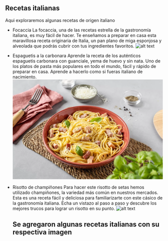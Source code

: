 ## Recetas italianas
Aqui exploraremos algunas recetas de origen italiano

* Focaccia
  La focaccia, una de las recetas estrella de la gastronomía italiana, es muy fácil de hacer. Te enseñamos a preparar en casa esta maravillosa receta originaria de Italia, un pan plano de miga esponjosa y alveolada que podrás cubrir con tus ingredientes favoritos.
  ![alt text](Foccacia.png)

* Espaguetis a la carbonara
  Aprende la receta de los auténticos espaguetis carbonara con guanciale, yema de huevo y sin nata. Uno de los platos de pasta más populares en todo el mundo, fácil y rápido de preparar en casa. Aprende a hacerlo como si fueras italiano de nacimiento.
  ![alt text](Espaguetis_carbonara.png)

* Risotto de champiñones
  Para hacer este risotto de setas hemos utilizado champiñones, la variedad más común en nuestros mercados. Esta es una receta fácil y deliciosa para familiarizarte con este cásico de la gastronomía italiana. Echa un vistazo al paso a paso y descubre los mejores trucos para lograr un risotto en su punto.
  ![alt text](Risotto_champiñones.png)

  ## Se agregaron algunas recetas italianas con su respectiva imagen